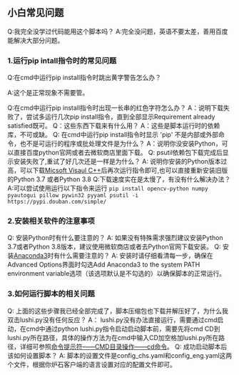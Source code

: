 ## 小白常见问题

Q:我完全没学过代码能用这个脚本吗？
A:完全没问题，英语不要太差，善用百度能解决大部分问题。
 

### 1.运行pip intall指令时的常见问题
 Q:在cmd中运行pip install指令时跳出黄字警告怎么办？
 
 A:这个是正常现象不需要管。
 
 Q:在cmd中运行pip install指令时出现一长串的红色字符怎么办？
 A：说明下载失败了，尝试多运行几次pip install指令，直到全部显示Requirement already satisfied既可。
 Q：这些东西下载来有什么用？
 A：这些是脚本运行时的依赖库，不可或缺。
 Q: 在cmd中运行pip install指令时显示 'pip' 不是内部或外部命令，也不是可运行的程序或批处理文件是为什么？
 A：说明你没安装Python，可以直接百度python官网或者去微软商店里面下载。
 Q: psutil依赖包下载完成后显示安装失败了,重试了好几次还是一样是为什么？
 A: 说明你安装的Python版本过高，可以下载[Micsoft Visaul C++](https://download.visualstudio.microsoft.com/download/pr/d3cbdace-2bb8-4dc5-a326-2c1c0f1ad5ae/9B9DD72C27AB1DB081DE56BB7B73BEE9A00F60D14ED8E6FDE45DAB3E619B5F04/VC_redist.x64.exe)后再次运行指令即可,也可以直接重新安装旧版的Python 3.7 或者Python 3.8
 Q:下载速度实在是太慢了，有没有什么解决办法？
 A:可以尝试使用运行以下指令来运行
```pip install opencv-python numpy pyautogui pillow pywin32 pyyaml psutil -i https://pypi.douban.com/simple/```


### 2.安装相关软件的注意事项
 Q: 安装Python时有什么要注意的？
 A: 如果没有特殊需求强烈建议安装Python 3.7或者Python 3.8版本，建议使用微软商店或者去Python官网下载安装。
 Q: 安装[Anaconda3](https://www.anaconda.com/products/individual#windows)时有什么需要注意的？
 A: 安装时请仔细看清每一步，确保在Advanced Options界面时勾选Add Anaconda3 to the system PATH environment variable选项（该选项默认是不勾选的）以确保脚本的正常运行。


### 3.如何运行脚本的相关问题
 Q: 上面的这些步骤我已经全部完成了，脚本压缩包也下载并解压好了，为什么我双击lushi.py没有任何反应？
 A： lushi.py没有办法直接运行，需要通过cmd启动，在cmd中通过python lushi.py指令启动启动脚本前，需要先将cmd CD到lushi.py所在路径，具体的操作方法为在cmd中输入CD加空格加lushi.py所在路径，详细可参照[命令提示符——CMD目录操作——cd命令](https://jingyan.baidu.com/article/73c3ce28480637e50343d992.html)。
 Q: 成功启动脚本后该如何设置脚本？
 A: 脚本的设置文件是config_chs.yaml和config_eng.yaml这两个文件，根据你炉石客户端的语言设置对应的配置文件即可。
